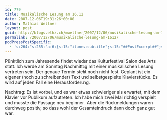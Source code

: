 ```yaml
---
id: 779
title: Musikalische Lesung am 16.12.
date: 2007-12-06T19:31:26+00:00
author: Mathias Wellner
layout: post
guid: http://blogs.ethz.ch/mwellner/2007/12/06/musikalische-lesung-am-1612/
permalink: /2007/12/06/musikalische-lesung-am-1612/
podPressPostSpecific:
  - 's:264:"s:255:"a:6:{s:15:"itunes:subtitle";s:15:"##PostExcerpt##";s:14:"itunes:summary";s:15:"##PostExcerpt##";s:15:"itunes:keywords";s:17:"##WordPressCats##";s:13:"itunes:author";s:10:"##Global##";s:15:"itunes:explicit";s:7:"Default";s:12:"itunes:block";s:7:"Default";}";";'
---
```

Pünktlich zum Jahresende findet wieder das Kulturfestival Salon des Arts statt. Ich werde am Sonntag Nachmittag mit einer musikalischen Lesung vertreten sein. Der genaue Termin steht noch nicht fest. Geplant ist ein eigener (noch zu schreibender) Text und selbstgespielte Klavierstücke. Es wird auf jeden Fall eine Herausforderung.

Nachtrag: Es ist vorbei, und es war etwas schwieriger als erwartet, mit dem Klavier vor Publikum aufzutreten. Ich habe mich zwei Mal richtig verspielt und musste die Passage neu beginnen. Aber die Rückmeldungen waren durchweg positiv, so dass wohl der Gesamteindruck dann doch ganz gut war.